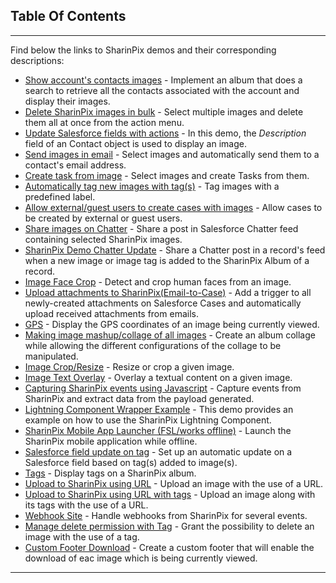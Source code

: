 ## Table Of Contents
***
Find below the links to SharinPix demos and their corresponding descriptions:

* [Show account's contacts images](https://github.com/SharinPix/demo-apex/tree/account_contacts_search) - Implement an album that does a search to retrieve all the contacts associated with the account and display their images.
* [Delete SharinPix images in bulk](https://github.com/SharinPix/demo-apex/tree/action_delete) - Select multiple images and delete them all at once from the action menu.
* [Update Salesforce fields with actions](https://github.com/SharinPix/demo-apex/tree/action_description) - In this demo, the *Description* field of an Contact object is used to display an image.
* [Send images in email](https://github.com/SharinPix/demo-apex/tree/action_email) - Select images and automatically send them to a contact's email address. 
* [Create task from image](https://github.com/SharinPix/demo-apex/tree/action_task) - Select images and create Tasks from them.
* [Automatically tag new images with tag(s)](https://github.com/SharinPix/demo-apex/tree/auto-tag) - Tag images with a predefined label.
* [Allow external/guest users to create cases with images](https://github.com/SharinPix/demo-apex/tree/case_webform) - Allow cases to be created by external or guest users.
* [Share images on Chatter](https://github.com/SharinPix/demo-apex/tree/chatter_rich-text) - Share a post in Salesforce Chatter feed containing selected SharinPix images.
* [SharinPix Demo Chatter Update](https://github.com/SharinPix/demo-apex/tree/chatter_update) - Share a Chatter post in a record's feed when a new image or image tag is added to the SharinPix Album of a record.
* [Image Face Crop](https://github.com/SharinPix/demo-apex/tree/crop_face_image) - Detect and crop human faces from an image.
* [Upload attachments to SharinPix(Email-to-Case)](https://github.com/SharinPix/demo-apex/tree/email2case_attachment) -  Add a trigger to all newly-created attachments on Salesforce Cases and automatically upload received attachments from emails.
* [GPS](https://github.com/SharinPix/demo-apex/tree/gps) - Display the GPS coordinates of an image being currently viewed.
* [Making image mashup/collage of all images](https://github.com/SharinPix/demo-apex/tree/image_collage_mashup) - Create an album collage while allowing the different configurations of the collage to be manipulated.
* [Image Crop/Resize](https://github.com/SharinPix/demo-apex/tree/image_crop_resize) - Resize or crop a given image.
* [Image Text Overlay](https://github.com/SharinPix/demo-apex/tree/image_text_overlay) - Overlay a textual content on a given image.
* [Capturing SharinPix events using Javascript](https://github.com/SharinPix/demo-apex/tree/js-events) - Capture events from SharinPix and extract data from the payload generated.
* [Lightning Component Wrapper Example](https://github.com/SharinPix/demo-apex/tree/lightning_cmp_form) - This demo provides an example on how to use the SharinPix Lightning Component.
* [SharinPix Mobile App Launcher (FSL/works offline)](https://github.com/SharinPix/demo-apex/tree/mobile_app_launcher_fsl) - Launch the SharinPix mobile application while offline.
* [Salesforce field update on tag](https://github.com/SharinPix/demo-apex/tree/tag_to_field) -  Set up an automatic update on a Salesforce field based on tag(s) added to image(s).
* [Tags](https://github.com/SharinPix/demo-apex/tree/tags) - Display tags on a SharinPix album.
* [Upload to SharinPix using URL](https://github.com/SharinPix/demo-apex/tree/upload_by_url) -  Upload an image with the use of a URL.
*  [Upload to SharinPix using URL with tags](https://github.com/SharinPix/demo-apex/tree/upload_with_tags/) - Upload an image along with its tags with the use of a URL.
* [Webhook Site](https://github.com/SharinPix/demo-apex/tree/webhook) - Handle webhooks from SharinPix for several events.
* [Manage delete permission with Tag](https://github.com/SharinPix/demo-apex/tree/api-tag-delete) - Grant the possibility to delete an image with the use of a tag.
* [Custom Footer Download](https://github.com/SharinPix/demo-apex/tree/custom-footer-download) - Create a custom footer that will enable the download of eac image which is being currently viewed.
***

